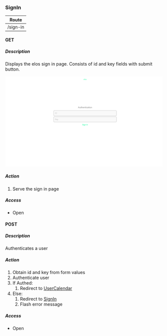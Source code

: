 ### SignIn

| Route    |
| -------- |
| /sign-in |

#### GET

##### Description
Displays the elos sign in page. Consists of id and key fields with submit button.

![Image of Authentication](/http/app/img/authentication.png)


##### Action
 1. Serve the sign in page

##### Access
 * Open

#### POST

##### Description
Authenticates a user

##### Action
 1. Obtain id and key from form values
 2. Authenticate user
 3. If Authed:
    1. Redirect to [UserCalendar](/http/app/routes/user/calendar.md#get)
 4. Else:
    1. Redirect to [SignIn](/http/app/routes/sign-in.md#get)
    2. Flash error message

##### Access
* Open

